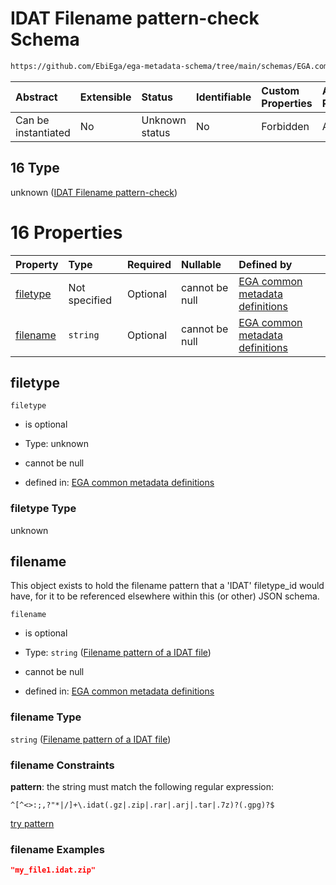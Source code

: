 # IDAT Filename pattern-check Schema

```txt
https://github.com/EbiEga/ega-metadata-schema/tree/main/schemas/EGA.common-definitions.json#/definitions/filename-filetype-pattern-check/anyOf/16
```



| Abstract            | Extensible | Status         | Identifiable | Custom Properties | Additional Properties | Access Restrictions | Defined In                                                                                |
| :------------------ | :--------- | :------------- | :----------- | :---------------- | :-------------------- | :------------------ | :---------------------------------------------------------------------------------------- |
| Can be instantiated | No         | Unknown status | No           | Forbidden         | Allowed               | none                | [EGA.common-definitions.json*](../out/EGA.common-definitions.json "open original schema") |

## 16 Type

unknown ([IDAT Filename pattern-check](ega-2-definitions-check-filetype-checks-based-on-its-filename-anyof-idat-filename-pattern-check.md))

# 16 Properties

| Property              | Type          | Required | Nullable       | Defined by                                                                                                                                                                                                                                                                                                                                               |
| :-------------------- | :------------ | :------- | :------------- | :------------------------------------------------------------------------------------------------------------------------------------------------------------------------------------------------------------------------------------------------------------------------------------------------------------------------------------------------------- |
| [filetype](#filetype) | Not specified | Optional | cannot be null | [EGA common metadata definitions](ega-2-definitions-check-filetype-checks-based-on-its-filename-anyof-idat-filename-pattern-check-properties-filetype.md "https://github.com/EbiEga/ega-metadata-schema/tree/main/schemas/EGA.common-definitions.json#/definitions/filename-filetype-pattern-check/anyOf/16/properties/filetype")                        |
| [filename](#filename) | `string`      | Optional | cannot be null | [EGA common metadata definitions](ega-2-definitions-check-filetype-checks-based-on-its-filename-anyof-idat-filename-pattern-check-properties-filename-pattern-of-a-idat-file.md "https://github.com/EbiEga/ega-metadata-schema/tree/main/schemas/EGA.common-definitions.json#/definitions/filename-filetype-pattern-check/anyOf/16/properties/filename") |

## filetype



`filetype`

*   is optional

*   Type: unknown

*   cannot be null

*   defined in: [EGA common metadata definitions](ega-2-definitions-check-filetype-checks-based-on-its-filename-anyof-idat-filename-pattern-check-properties-filetype.md "https://github.com/EbiEga/ega-metadata-schema/tree/main/schemas/EGA.common-definitions.json#/definitions/filename-filetype-pattern-check/anyOf/16/properties/filetype")

### filetype Type

unknown

## filename

This object exists to hold the filename pattern that a 'IDAT' filetype_id would have, for it to be referenced elsewhere within this (or other) JSON schema.

`filename`

*   is optional

*   Type: `string` ([Filename pattern of a IDAT file](ega-2-definitions-check-filetype-checks-based-on-its-filename-anyof-idat-filename-pattern-check-properties-filename-pattern-of-a-idat-file.md))

*   cannot be null

*   defined in: [EGA common metadata definitions](ega-2-definitions-check-filetype-checks-based-on-its-filename-anyof-idat-filename-pattern-check-properties-filename-pattern-of-a-idat-file.md "https://github.com/EbiEga/ega-metadata-schema/tree/main/schemas/EGA.common-definitions.json#/definitions/filename-filetype-pattern-check/anyOf/16/properties/filename")

### filename Type

`string` ([Filename pattern of a IDAT file](ega-2-definitions-check-filetype-checks-based-on-its-filename-anyof-idat-filename-pattern-check-properties-filename-pattern-of-a-idat-file.md))

### filename Constraints

**pattern**: the string must match the following regular expression: 

```regexp
^[^<>:;,?"*|/]+\.idat(.gz|.zip|.rar|.arj|.tar|.7z)?(.gpg)?$
```

[try pattern](https://regexr.com/?expression=%5E%5B%5E%3C%3E%3A%3B%2C%3F%22\*%7C%2F%5D%2B%5C.idat\(.gz%7C.zip%7C.rar%7C.arj%7C.tar%7C.7z\)%3F\(.gpg\)%3F%24 "try regular expression with regexr.com")

### filename Examples

```json
"my_file1.idat.zip"
```
